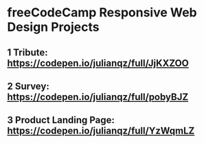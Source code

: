 # freeCodeCamp Responsive Web Design Projects

## 1 Tribute: https://codepen.io/julianqz/full/JjKXZOO

## 2 Survey: https://codepen.io/julianqz/full/pobyBJZ

## 3 Product Landing Page: https://codepen.io/julianqz/full/YzWqmLZ
